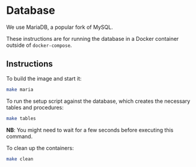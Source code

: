 # Database

We use MariaDB, a popular fork of MySQL.

These instructions are for running the database in a Docker container outside of `docker-compose`.

## Instructions

To build the image and start it:

```sh
make maria
```

To run the setup script against the database, which creates the necessary tables and procedures:

```sh
make tables
```

**NB**: You might need to wait for a few seconds before executing this command.

To clean up the containers:

```sh
make clean
```
